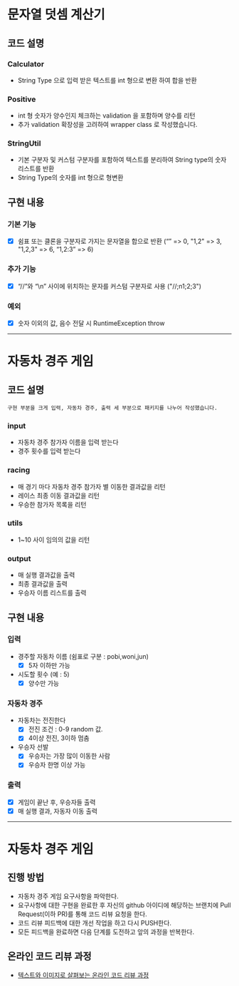 # 문자열 덧셈 계산기
## 코드 설명
### Calculator
* String Type 으로 입력 받은 텍스트를 int 형으로 변환 하여 합을 반환

### Positive
* int 형 숫자가 양수인지 체크하는 validation 을 포함하며 양수를 리턴
* 추가 validation 확장성을 고려하여 wrapper class 로 작성했습니다.

### StringUtil
* 기본 구분자 및 커스텀 구분자를 포함하여 텍스트를 분리하여 String type의 숫자 리스트를 반환
* String Type의 숫자를 int 형으로 형변환

## 구현 내용
### 기본 기능
- [x] 쉼표 또는 클론을 구분자로 가지는 문자열을 합으로 반환 (“” => 0, "1,2" => 3, "1,2,3" => 6, “1,2:3” => 6)

### 추가 기능
- [x] “//”와 “\n” 사이에 위치하는 문자를 커스텀 구분자로 사용 ("//\;n1;2;3")

### 예외
- [x] 숫자 이외의 값, 음수 전달 시 RuntimeException throw

----
# 자동차 경주 게임
## 코드 설명
`구현 부분을 크게 입력, 자동차 경주, 출력 세 부분으로 패키지를 나누어 작성했습니다.`
### input
* 자동차 경주 참가자 이름을 입력 받는다
* 경주 횟수를 입력 받는다

### racing
* 매 경기 마다 자동차 경주 참가자 별 이동한 결과값을 리턴
* 레이스 최종 이동 결과값을 리턴
* 우승한 참가자 목록을 리턴

### utils
* 1~10 사이 임의의 값을 리턴

### output
* 매 실행 결과값을 출력
* 최종 결과값을 출력
* 우승자 이름 리스트를 출력

## 구현 내용
### 입력
- 경주할 자동차 이름 (쉼표로 구분 : pobi,woni,jun)
    - [x] 5자 이하만 가능
- 시도할 횟수 (예 : 5)
    - [x] 양수만 가능

### 자동차 경주
- 자동차는 전진한다
    - [x] 전진 조건 : 0-9 random 값.
    - [x] 4이상 전진, 3이하 멈춤
- 우승자 선발
    - [x] 우승자는 가장 많이 이동한 사람
    - [x] 우승자 한명 이상 가능

### 출력
- [x] 게임이 끝난 후, 우승자들 출력
- [x] 매 실행 결과, 자동자 이동 출력 

----
# 자동차 경주 게임
## 진행 방법
* 자동차 경주 게임 요구사항을 파악한다.
* 요구사항에 대한 구현을 완료한 후 자신의 github 아이디에 해당하는 브랜치에 Pull Request(이하 PR)를 통해 코드 리뷰 요청을 한다.
* 코드 리뷰 피드백에 대한 개선 작업을 하고 다시 PUSH한다.
* 모든 피드백을 완료하면 다음 단계를 도전하고 앞의 과정을 반복한다.

## 온라인 코드 리뷰 과정
* [텍스트와 이미지로 살펴보는 온라인 코드 리뷰 과정](https://github.com/next-step/nextstep-docs/tree/master/codereview)
